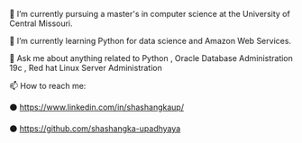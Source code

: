 🔭 I’m currently pursuing a master's in computer science at the University of Central Missouri.

🌱 I’m currently learning Python for data science and Amazon Web Services.

💬 Ask me about anything related to Python , Oracle Database Administration 19c , Red hat Linux Server Administration 

📫 How to reach me:

⚫ https://www.linkedin.com/in/shashangkaup/

⚫ https://github.com/shashangka-upadhyaya
